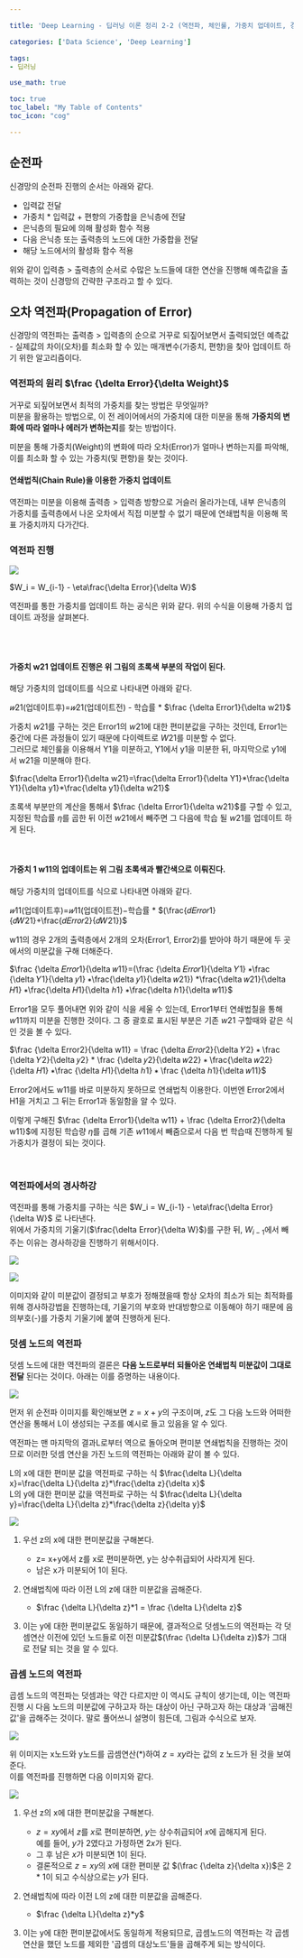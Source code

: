```yaml
---

title: 'Deep Learning - 딥러닝 이론 정리 2-2 (역전파, 체인룰, 가중치 업데이트, 경사하강법)'

categories: ['Data Science', 'Deep Learning']

tags: 
- 딥러닝

use_math: true

toc: true
toc_label: "My Table of Contents"
toc_icon: "cog"

---
```


## 순전파

신경망의 순전파 진행의 순서는 아래와 같다.  
* 입력값 전달  
* 가중치 * 입력값 + 편향의 가중합을 은닉층에 전달  
* 은닉층의 필요에 의해 활성화 함수 적용  
* 다음 은닉층 또는 출력층의 노드에 대한 가중합을 전달  
* 해당 노드에서의 활성화 함수 적용  

위와 같이 입력층 > 출력층의 순서로 수많은 노드들에 대한 연산을 진행해 예측값을 출력하는 것이 신경망의 간략한 구조라고 할 수 있다.   

## 오차 역전파(Propagation of Error)  

신경망의 역전파는 출력층 > 입력층의 순으로 거꾸로 되짚어보면서 출력되었던 예측값 - 실제값의 차이(오차)를 최소화 할 수 있는 매개변수(가중치, 편향)을 찾아 업데이트 하기 위한 알고리즘이다.  

### 역전파의 원리 $\frac {\delta Error}{\delta Weight}$  
거꾸로 되짚어보면서 최적의 가중치를 찾는 방법은 무엇일까?   
미분을 활용하는 방법으로, 이 전 레이어에서의 가중치에 대한 미분을 통해 **가중치의 변화에 따라 얼마나 에러가 변하는지**를 찾는 방법이다.  

미분을 통해 가중치(Weight)의 변화에 따라 오차(Error)가 얼마나 변하는지를 파악해, 이를 최소화 할 수 있는 가중치(및 편향)을 찾는 것이다.  

#### 연쇄법칙(Chain Rule)을 이용한 가중치 업데이트  

역전파는 미분을 이용해 출력층 > 입력층 방향으로 거슬러 올라가는데, 내부 은닉층의 가중치를 출력층에서 나온 오차에서 직접 미분할 수 없기 때문에 연쇄법칙을 이용해 목표 가중치까지 다가간다.   


### 역전파 진행  

![](https://images.velog.io/images/dlskawns/post/50b7531d-ae00-4bf6-a354-9883c45966c0/image.png)  

$W_i = W_{i-1} - \eta\frac{\delta Error}{\delta W}$  


역전파를 통한 가중치를 업데이트 하는 공식은 위와 같다. 위의 수식을 이용해 가중치 업데이트 과정을 살펴본다.  


<br>
<br>

#### 가중치 w21 업데이트 진행은 위 그림의 초록색 부분의 작업이 된다.  
해당 가중치의 업데이트를 식으로 나타내면 아래와 같다.  

$𝑤21$(업데이트후)=$𝑤21$(업데이트전) - 학습률 * $\frac {\delta Error1}{\delta w21}$  

가중치 $w21$를 구하는 것은 Error1의 $w21$에 대한 편미분값을 구하는 것인데, Error1는 중간에 다른 과정들이 있기 때문에 다이렉트로 $W21$를 미분할 수 없다.  
그러므로 체인룰을 이용해서 Y1을 미분하고, Y1에서 y1을 미분한 뒤, 마지막으로 y1에서 w21을 미분해야 한다.  

$\frac{\delta Error1}{\delta w21}=\frac{\delta Error1}{\delta Y1}*\frac{\delta Y1}{\delta y1}*\frac{\delta y1}{\delta w21}$   

초록색 부분만의 계산을 통해서 $\frac {\delta Error1}{\delta w21}$를 구할 수 있고, 지정된 학습률 $\eta$를 곱한 뒤 이전 $w21$에서 빼주면 그 다음에 학습 될  $w21$를 업데이트 하게 된다.  

<br>


#### 가중치 1 w11의 업데이트는 위 그림 초록색과 빨간색으로 이뤄진다.   
해당 가중치의 업데이트를 식으로 나타내면 아래와 같다.  

$𝑤11$(업데이트후)=$𝑤11$(업데이트전)−학습률 * $(\frac{𝑑𝐸𝑟𝑟𝑜𝑟1}{𝑑𝑊21}+\frac{𝑑𝐸𝑟𝑟𝑜𝑟2}{𝑑𝑊21})$  

w11의 경우 2개의 출력층에서 2개의 오차(Error1, Error2)를 받아야 하기 때문에 두 곳에서의 미분값을 구해 더해준다.  

$\frac {\delta 𝐸𝑟𝑟𝑜𝑟1}{\delta 𝑤11}=(\frac {\delta 𝐸𝑟𝑟𝑜𝑟1}{\delta 𝑌1}  ∗\frac {\delta 𝑌1}{\delta 𝑦1}  ∗\frac{\delta 𝑦1}{\delta 𝑤21}) *\frac{\delta 𝑤21}{\delta 𝐻1}  ∗\frac{\delta 𝐻1}{\delta ℎ1}  ∗\frac{\delta ℎ1}{\delta 𝑤11}$  

Error1을 모두 풀어내면 위와 같이 식을 세울 수 있는데, Error1부터 연쇄법칠을 통해 $w11$까지 미분을 진행한 것이다. 그 중 괄호로 표시된 부분은 기존 $w21$ 구할때와 같은 식인 것을 볼 수 있다.  


$\frac {\delta Error2}{\delta w11} = \frac {\delta 𝐸𝑟𝑟𝑜𝑟2}{\delta 𝑌2} ∗ \frac {\delta 𝑌2}{\delta 𝑦2} * \frac {\delta 𝑦2}{\delta 𝑤22}  ∗  \frac{\delta 𝑤22}{\delta 𝐻1}  ∗\frac {\delta 𝐻1}{\delta ℎ1}  ∗ \frac {\delta ℎ1}{\delta 𝑤11}$  


Error2에서도 w11를 바로 미분하지 못하므로 연쇄법칙 이용한다. 이번엔 Error2에서 H1을 거치고 그 뒤는 Error1과 동일함을 알 수 있다.   

이렇게 구해진 $\frac {\delta Error1}{\delta w11} + \frac {\delta Error2}{\delta w11}$에 지정된 학습량 $\eta$를 곱해 기존 $w11$에서 빼줌으로서 다음 번 학습때 진행하게 될 가중치가 결정이 되는 것이다.  

<br>


### 역전파에서의 경사하강   

역전파를 통해 가중치를 구하는 식은 $W_i = W_{i-1} - \eta\frac{\delta Error}{\delta W}$ 로 나타낸다.  
위에서 가중치의 기울기($\frac{\delta Error}{\delta W}$)를 구한 뒤, $W_{i-1}$에서 빼주는 이유는 경사하강을 진행하기 위해서이다.  

![](https://images.velog.io/images/dlskawns/post/d5f9fd57-c858-478d-84a0-40e2a67308cc/image.png)  

![](https://images.velog.io/images/dlskawns/post/df66b23f-5ae9-4010-b188-d6e35b8f8d04/image.png)  

이미지와 같이 미분값이 결정되고 부호가 정해졌을때 항상 오차의 최소가 되는 최적화를 위해 경사하강법을 진행하는데, 기울기의 부호와 반대방향으로 이동해야 하기 때문에 음의부호(-)를 가중치 기울기에 붙여 진행하게 된다.  

### 덧셈 노드의 역전파  

덧셈 노드에 대한 역전파의 결론은 **다음 노드로부터 되돌아온 연쇄법칙 미분값이 그대로 전달** 된다는 것이다. 아래는 이를 증명하는 내용이다.  

![](https://images.velog.io/images/dlskawns/post/af8cad5d-1c8b-4e4a-8d6f-47f8ed21cb4c/image.png)

먼저 위 순전파 이미지를 확인해보면 $z = x+y$의 구조이며, $z$도 그 다음 노드와 어떠한 연산을 통해서 L이 생성되는 구조를 예시로 들고 있음을 알 수 있다.  

역전파는 맨 마지막의 결과L로부터 역으로 돌아오며 편미분 연쇄법칙을 진행하는 것이므로 이러한 덧셈 연산을 가진 노드의 역전파는 아래와 같이 볼 수 있다.  

L의 x에 대한 편미분 값을 역전파로 구하는 식 $\frac{\delta L}{\delta x}=\frac{\delta L}{\delta z}*\frac{\delta z}{\delta x}$  
L의 y에 대한 편미분 값을 역전파로 구하는 식 $\frac{\delta L}{\delta y}=\frac{\delta L}{\delta z}*\frac{\delta z}{\delta y}$  

![](https://images.velog.io/images/dlskawns/post/3c0c0564-ce1f-4dbf-8106-16ee2864fb37/image.png)  

1. 우선 z의 x에 대한 편미분값을 구해본다.  
	* z= x+y에서 z를 x로 편미분하면, y는 상수취급되어 사라지게 된다.  
    * 남은 x가 미분되어 1이 된다.  
2. 연쇄법칙에 따라 이전 L의 z에 대한 미분값을 곱해준다.  
	* $\frac {\delta L}{\delta z}*1 = \frac {\delta L}{\delta z}$  

3. 이는 y에 대한 편미분값도 동일하기 때문에, 결과적으로 덧셈노드의 역전파는 각 덧셈연산 이전에 있던 노드들로 이전 미분값$(\frac {\delta L}{\delta z})$가 그대로 전달 되는 것을 알 수 있다.  


### 곱셈 노드의 역전파
곱셈 노드의 역전파는 덧셈과는 약간 다르지만 이 역시도 규칙이 생기는데, 이는 역전파 진행 시 다음 노드의 미분값에 구하고자 하는 대상이 아닌 구하고자 하는 대상과 '곱해진 값'을 곱해주는 것이다. 말로 풀어쓰니 설명이 힘든데, 그림과 수식으로 보자.  

![](https://images.velog.io/images/dlskawns/post/f2187947-f251-4c89-a676-37491e0b54e4/image.png)  

위 이미지는 x노드와 y노드를 곱셈연산$(*)$하여 $z=xy$라는 값의 z 노드가 된 것을 보여준다.   
이를 역전파를 진행하면 다음 이미지와 같다.  

![](https://images.velog.io/images/dlskawns/post/3145cba8-641c-464c-a341-46e75d7d26d2/image.png)  

1. 우선 z의 x에 대한 편미분값을 구해본다.  
	* $z= xy$에서 $z$를 $x$로 편미분하면, $y$는 상수취급되어 $x$에 곱해지게 된다.  
    예를 들어, $y$가 2였다고 가정하면 $2x$가 된다.  
    * 그 후 남은 $x$가 미분되면 1이 된다.  
    * 결론적으로 $z=xy$의 $x$에 대한 편미분 값 $(\frac {\delta z}{\delta x})$은 2 * 1이 되고 수식상으로는 $y$가 된다.   

2. 연쇄법칙에 따라 이전 L의 z에 대한 미분값을 곱해준다.  
	* $\frac {\delta L}{\delta z}*y$  


3. 이는 y에 대한 편미분값에서도 동일하게 적용되므로, 곱셈노드의 역전파는 각 곱셈연산을 했던 노드를 제외한 '곱셈의 대상노드'들을 곱해주게 되는 방식이다.  
